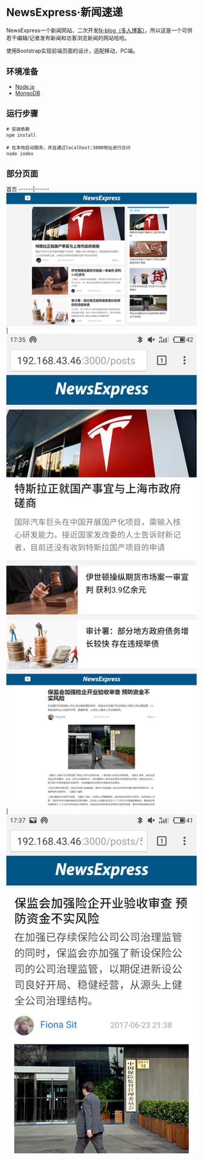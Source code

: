 # NewsExpress·新闻速递
NewsExpress一个新闻网站，二次开发[N-blog（多人博客）](https://github.com/nswbmw/N-blog)，所以这是一个可供若干编辑/记者发布新闻和访客浏览新闻的网站哈哈。 

使用Bootstrap实现前端页面的设计，适配移动，PC端。

## 环境准备
* [Node.js](https://github.com/nswbmw/N-blog/blob/master/book/1.1%20Node.js%20%E7%9A%84%E5%AE%89%E8%A3%85%E4%B8%8E%E4%BD%BF%E7%94%A8.md) 
* [MongoDB](https://github.com/nswbmw/N-blog/blob/master/book/1.2%20MongoDB%20%E7%9A%84%E5%AE%89%E8%A3%85%E4%B8%8E%E4%BD%BF%E7%94%A8.md) 

## 运行步骤
``` 
# 安装依赖
npm install

# 在本地启动服务，并且通过localhost:3000地址进行访问
node index

```

## 部分页面
首页
------|------
![](./public/img/1.png) | ![](./public/img/3.jpg) 
![](./public/img/2.png) | ![](./public/img/4.jpg)
